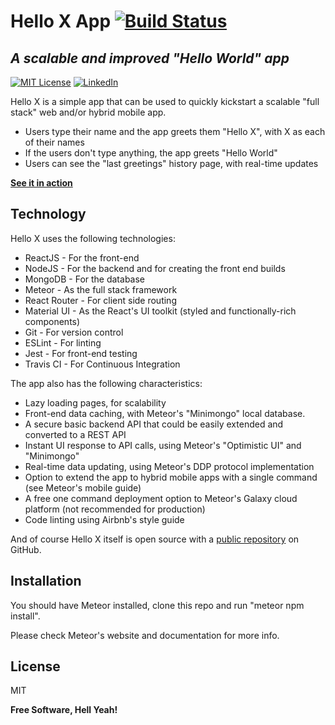 # Hello X App [![Build Status][build-shield]][build-url]
## _A scalable and improved "Hello World" app_
[![MIT License][license-shield]][license-url] [![LinkedIn][linkedin-shield]][linkedin-url]

Hello X is a simple app that can be used to quickly kickstart a scalable "full stack" web and/or hybrid mobile app.

- Users type their name and the app greets them "Hello X", with X as each of their names
- If the users don't type anything, the app greets "Hello World"
- Users can see the "last greetings" history page, with real-time updates

**[See it in action]**


## Technology

Hello X uses the following technologies:

- ReactJS - For the front-end
- NodeJS - For the backend and for creating the front end builds
- MongoDB - For the database
- Meteor - As the full stack framework
- React Router - For client side routing
- Material UI - As the React's UI toolkit (styled and functionally-rich components)
- Git - For version control
- ESLint - For linting
- Jest - For front-end testing
- Travis CI - For Continuous Integration

The app also has the following characteristics:
- Lazy loading pages, for scalability
- Front-end data caching, with Meteor's "Minimongo" local database.
- A secure basic backend API that could be easily extended and converted to a REST API
- Instant UI response to API calls, using Meteor's "Optimistic UI" and "Minimongo"
- Real-time data updating, using Meteor's DDP protocol implementation
- Option to extend the app to hybrid mobile apps with a single command (see Meteor's mobile guide)
- A free one command deployment option to Meteor's Galaxy cloud platform (not recommended for production)
- Code linting using Airbnb's style guide

And of course Hello X itself is open source with a [public repository] on GitHub.

## Installation

You should have Meteor installed, clone this repo and run "meteor npm install".

Please check Meteor's website and documentation for more info.

## License

MIT

**Free Software, Hell Yeah!**

[//]: # (These are reference links used in the body of this note and get stripped out when the markdown processor does its job. There is no need to format nicely because it shouldn't be seen. Thanks SO - http://stackoverflow.com/questions/4823468/store-comments-in-markdown-syntax)

[See it in action]: <https://hello-x.meteorapp.com>
[public repository]: <https://github.com/123AndGo/hello-x-sample-app>

[build-shield]: https://app.travis-ci.com/123AndGo/meteor-react-mui-eslint-jest-travis-starter.svg?branch=master
[build-url]: https://app.travis-ci.com/123AndGo/meteor-react-mui-eslint-jest-travis-starter
[license-shield]: https://img.shields.io/github/license/othneildrew/Best-README-Template.svg?style=for-the-badge
[license-url]: https://github.com/123AndGo/hello-x-sample-app/blob/master/LICENSE.txt
[linkedin-shield]: https://img.shields.io/badge/-LinkedIn-black.svg?style=for-the-badge&logo=linkedin&colorB=555
[linkedin-url]: https://linkedin.com/in/AndGo
